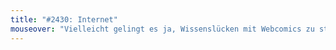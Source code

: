 ```yaml
---
title: "#2430: Internet"
mouseover: "Vielleicht gelingt es ja, Wissenslücken mit Webcomics zu stopfen. Oder mit Cookies."
---
```

